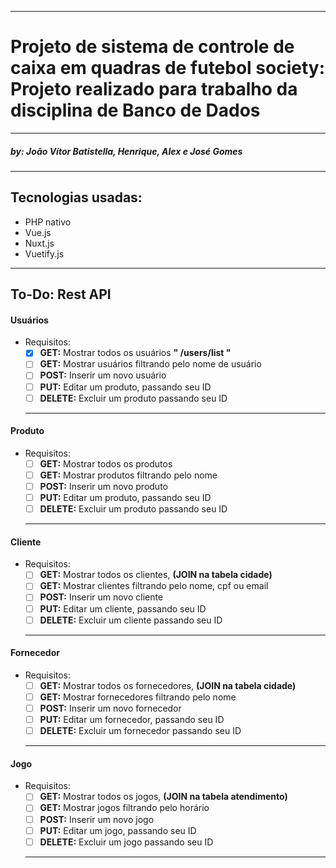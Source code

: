___

# Projeto de sistema de controle de caixa em quadras de futebol society: Projeto realizado para trabalho da disciplina de Banco de Dados
___
##### by: João Vítor Batistella, Henrique, Alex e José Gomes
___

## Tecnologias usadas:
  * PHP nativo
  * Vue.js
  * Nuxt.js
  * Vuetify.js
___

## To-Do: Rest API


#### Usuários

* Requisitos: 
  - [x] __GET:__ Mostrar todos os usuários __" /users/list "__
  - [ ] __GET:__ Mostrar usuários filtrando pelo nome de usuário
  - [ ] __POST:__ Inserir um novo usuário
  - [ ] __PUT:__ Editar um produto, passando seu ID
  - [ ] __DELETE:__ Excluir um produto passando seu ID
  ___

#### Produto

* Requisitos: 
  - [ ] __GET:__ Mostrar todos os produtos
  - [ ] __GET:__ Mostrar produtos filtrando pelo nome
  - [ ] __POST:__ Inserir um novo produto
  - [ ] __PUT:__ Editar um produto, passando seu ID
  - [ ] __DELETE:__ Excluir um produto passando seu ID
  ___

#### Cliente

* Requisitos: 
  - [ ] __GET:__ Mostrar todos os clientes, __(JOIN na tabela cidade)__
  - [ ] __GET:__ Mostrar clientes filtrando pelo nome, cpf ou email
  - [ ] __POST:__ Inserir um novo cliente
  - [ ] __PUT:__ Editar um cliente, passando seu ID
  - [ ] __DELETE:__ Excluir um cliente passando seu ID
  ___

#### Fornecedor

* Requisitos: 
  - [ ] __GET:__ Mostrar todos os fornecedores, __(JOIN na tabela cidade)__
  - [ ] __GET:__ Mostrar fornecedores filtrando pelo nome
  - [ ] __POST:__ Inserir um novo fornecedor
  - [ ] __PUT:__ Editar um fornecedor, passando seu ID
  - [ ] __DELETE:__ Excluir um fornecedor passando seu ID
  ___

#### Jogo

* Requisitos: 
  - [ ] __GET:__ Mostrar todos os jogos, __(JOIN na tabela atendimento)__
  - [ ] __GET:__ Mostrar jogos filtrando pelo horário
  - [ ] __POST:__ Inserir um novo jogo
  - [ ] __PUT:__ Editar um jogo, passando seu ID
  - [ ] __DELETE:__ Excluir um jogo passando seu ID
  ___